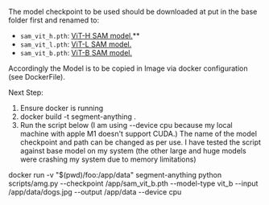 The model checkpoint to be used should be downloaded at put in the base folder first and renamed to:

- `sam_vit_h.pth`: [ViT-H SAM model.](https://dl.fbaipublicfiles.com/segment_anything/sam_vit_h_4b8939.pth)\*\*
- `sam_vit_l.pth`: [ViT-L SAM model.](https://dl.fbaipublicfiles.com/segment_anything/sam_vit_l_0b3195.pth)
- `sam_vit_b.pth`: [ViT-B SAM model.](https://dl.fbaipublicfiles.com/segment_anything/sam_vit_b_01ec64.pth)

Accordingly the Model is to be copied in Image via docker configuration (see DockerFile).

Next Step:

1. Ensure docker is running
2. docker build -t segment-anything .
3. Run the script below (I am using --device cpu because my local machine with apple M1 doesn't support CUDA.)
   The name of the model checkpoint and path can be changed as per use. I have tested the script against base model on my system (the other large and huge models were crashing my system due to memory limitations)

docker run -v "$(pwd)/foo:/app/data" segment-anything python scripts/amg.py --checkpoint /app/sam_vit_b.pth --model-type vit_b --input /app/data/dogs.jpg --output /app/data --device cpu
